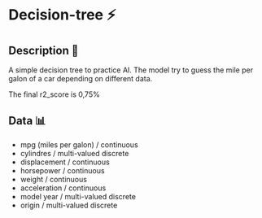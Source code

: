 # Decision-tree :zap:
 
## Description  :book:


A simple decision tree to practice AI. The model try to guess the mile per galon of a car depending on different data. 

The final r2_score is 0,75%


## Data :bar_chart:

* mpg (miles per galon) / continuous
* cylindres / multi-valued discrete
* displacement / continuous
* horsepower / continuous
* weight / continuous
* acceleration / continuous
* model year / multi-valued discrete
* origin / multi-valued discrete
              
